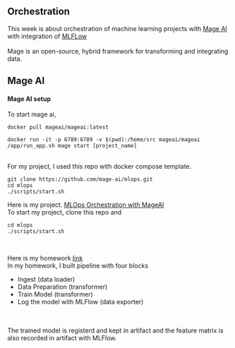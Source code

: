## Orchestration

This week is about orchestration of machine learning projects with [Mage AI](https://www.mage.ai/) with integration of [MLFLow](https://mlflow.org/)<br><br>
Mage is an open-source, hybrid framework for transforming and integrating data.<br>

## Mage AI 

#### Mage AI setup

To start mage ai, 

```
docker pull mageai/mageai:latest

```

```
docker run -it -p 6789:6789 -v $(pwd):/home/src mageai/mageai /app/run_app.sh mage start [project_name]

```

<br>
For my project, I used this repo with docker compose template. <br>

```
git clone https://github.com/mage-ai/mlops.git
cd mlops
./scripts/start.sh
```

Here is my project. [MLOps Orchestration with MageAI](https://github.com/Hokfu/MLOps_Orchestration_with_Mage)
<br>
To start my project, clone this repo and 
```
cd mlops
./scripts/start.sh
```
<br>

Here is my homework [link](https://github.com/Hokfu/MLOps_Orchestration_with_Mage/tree/main/mlops/Homework_3)
<br>
In my homework, I built pipeline with four blocks 
- Ingest (data loader)
- Data Preparation (transformer)
- Train Model (transformer)
- Log the model with MLFlow (data exporter)

<br><br>
The trained model is registerd and kept in artifact and the feature matrix is also recorded in artifact with MLFlow. 
